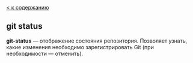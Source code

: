 [< к содержанию](./readme.md)

## git status

**git-status** — отображение состояния репозитория. Позволяет узнать, какие изменения необходимо зарегистрировать Git (при необходимости — отменить).